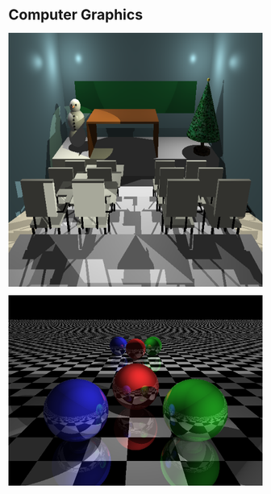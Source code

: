 # Computer Graphics

![alt text](./screenshots/2022-12-16_14-28-34.png "A classroom as the final scene")


![alt text](./screenshots/2025-04-24_19-01-35.png "Ray Tracing with reflections")
